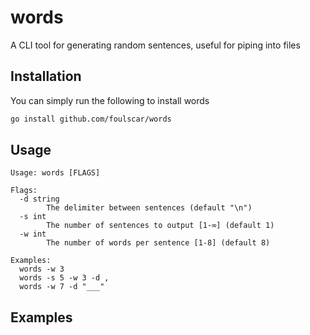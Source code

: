 # words
A CLI tool for generating random sentences, useful for piping into files

## Installation
You can simply run the following to install words
```bash
go install github.com/foulscar/words
```

## Usage
```
Usage: words [FLAGS]

Flags:
  -d string
        The delimiter between sentences (default "\n")
  -s int
        The number of sentences to output [1-∞] (default 1)
  -w int
        The number of words per sentence [1-8] (default 8)

Examples:
  words -w 3
  words -s 5 -w 3 -d ,
  words -w 7 -d "___"
```

## Examples
